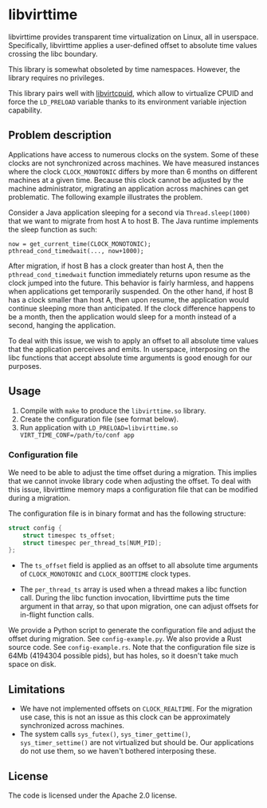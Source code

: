 # libvirttime

libvirttime provides transparent time virtualization on Linux, all in userspace.
Specifically, libvirttime applies a user-defined offset to absolute time values
crossing the libc boundary.

This library is somewhat obsoleted by time namespaces. However, the library
requires no privileges.

This library pairs well with
[libvirtcpuid](https://github.com/twosigma/libvirtcpuid), which allow to
virtualize CPUID and force the `LD_PRELOAD` variable thanks to its environment
variable injection capability.

## Problem description

Applications have access to numerous clocks on the system. Some of these clocks
are not synchronized across machines. We have measured instances where the clock
`CLOCK_MONOTONIC` differs by more than 6 months on different machines at a given
time. Because this clock cannot be adjusted by the machine administrator,
migrating an application across machines can get problematic. The following
example illustrates the problem.

Consider a Java application sleeping for a second via `Thread.sleep(1000)`
that we want to migrate from host A to host B. The Java runtime implements the
sleep function as such:

```
now = get_current_time(CLOCK_MONOTONIC);
pthread_cond_timedwait(..., now+1000);
```

After migration, if host B has a clock greater than host A, then the
`pthread_cond_timedwait` function immediately returns upon resume as the clock
jumped into the future. This behavior is fairly harmless, and happens when
applications get temporarily suspended. On the other hand, if host B has a clock
smaller than host A, then upon resume, the application would continue sleeping
more than anticipated. If the clock difference happens to be a month, then
the application would sleep for a month instead of a second, hanging the
application.

To deal with this issue, we wish to apply an offset to all absolute time values
that the application perceives and emits. In userspace, interposing on the libc
functions that accept absolute time arguments is good enough for our purposes.

## Usage

1. Compile with `make` to produce the `libvirttime.so` library.
2. Create the configuration file (see format below).
3. Run application with `LD_PRELOAD=libvirttime.so VIRT_TIME_CONF=/path/to/conf app`

### Configuration file

We need to be able to adjust the time offset during a migration. This implies
that we cannot invoke library code when adjusting the offset. To deal with
this issue, libvirttime memory maps a configuration file that can be modified
during a migration.

The configuration file is in binary format and has the following structure:

```c
struct config {
	struct timespec ts_offset;
	struct timespec per_thread_ts[NUM_PID];
};
```

* The `ts_offset` field is applied as an offset to all absolute time arguments
  of `CLOCK_MONOTONIC` and `CLOCK_BOOTTIME` clock types.

* The `per_thread_ts` array is used when a thread makes a libc function call.
  During the libc function invocation, libvirttime puts the time argument in
  that array, so that upon migration, one can adjust offsets for in-flight
  function calls.

We provide a Python script to generate the configuration file and adjust
the offset during migration. See `config-example.py`. We also provide a
Rust source code. See `config-example.rs`.
Note that the configuration file size is 64Mb (4194304 possible pids), but has
holes, so it doesn't take much space on disk.

## Limitations

* We have not implemented offsets on `CLOCK_REALTIME`. For the migration use
  case, this is not an issue as this clock can be approximately synchronized across
  machines.
* The system calls `sys_futex()`, `sys_timer_gettime()`, `sys_timer_settime()`
  are not virtualized but should be. Our applications do not use them, so we
  haven't bothered interposing these.

## License

The code is licensed under the Apache 2.0 license.
